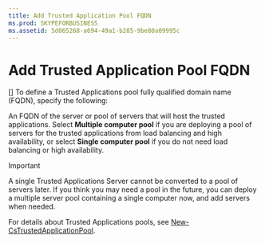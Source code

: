 ```yaml
---
title: Add Trusted Application Pool FQDN
ms.prod: SKYPEFORBUSINESS
ms.assetid: 5d065268-a694-49a1-b285-9be80a09995c
---
```



# Add Trusted Application Pool FQDN
[]
To define a Trusted Applications pool fully qualified domain name (FQDN), specify the following:
  
    
    

An FQDN of the server or pool of servers that will host the trusted applications.
Select **Multiple computer pool** if you are deploying a pool of servers for the trusted applications from load balancing and high availability, or select **Single computer pool** if you do not need load balancing or high availability.
  
    
    


> [!IMPORTANT]
> A single Trusted Applications Server cannot be converted to a pool of servers later. If you think you may need a pool in the future, you can deploy a multiple server pool containing a single computer now, and add servers when needed. 
  
    
    

For details about Trusted Applications pools, see  [New-CsTrustedApplicationPool](new-cstrustedapplicationpool.md).
